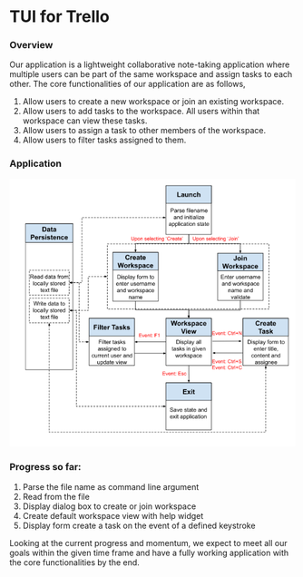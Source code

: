 # TUI for Trello

### Overview
Our application is a lightweight collaborative note-taking application where multiple users can be part of the same workspace and assign tasks to each other. The core functionalities of our application are as follows,
1. Allow users to create a new workspace or join an existing workspace.
2. Allow users to add tasks to the workspace. All users within that workspace can view these tasks.
3. Allow users to assign a task to other members of the workspace.
4. Allow users to filter tasks assigned to them.
 

### Application
![Trello-Tui Flow](images/flow.png)

### Progress so far:
1. Parse the file name as command line argument
2. Read from the file
3. Display dialog box to create or join workspace
4. Create default workspace view with help widget
5. Display form create a task on the event of a defined keystroke

Looking at the current progress and momentum, we expect to meet all our goals within the given time frame and have a fully working application with the core functionalities by the end.
